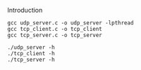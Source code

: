 Introduction
```
gcc udp_server.c -o udp_server -lpthread
gcc tcp_client.c -o tcp_client
gcc tcp_server.c -o tcp_server
```
```
./udp_server -h
./tcp_client -h
./tcp_server -h
```
